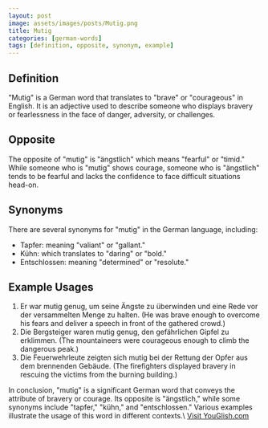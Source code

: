 ```yaml
---
layout: post
image: assets/images/posts/Mutig.png
title: Mutig
categories: [german-words]
tags: [definition, opposite, synonym, example]
---
```


## Definition
"Mutig" is a German word that translates to "brave" or "courageous" in English. It is an adjective used to describe someone who displays bravery or fearlessness in the face of danger, adversity, or challenges. 

## Opposite
The opposite of "mutig" is "ängstlich" which means "fearful" or "timid." While someone who is "mutig" shows courage, someone who is "ängstlich" tends to be fearful and lacks the confidence to face difficult situations head-on. 

## Synonyms
There are several synonyms for "mutig" in the German language, including:
- Tapfer: meaning "valiant" or "gallant."
- Kühn: which translates to "daring" or "bold."
- Entschlossen: meaning "determined" or "resolute."

## Example Usages
1. Er war mutig genug, um seine Ängste zu überwinden und eine Rede vor der versammelten Menge zu halten. (He was brave enough to overcome his fears and deliver a speech in front of the gathered crowd.)
2. Die Bergsteiger waren mutig genug, den gefährlichen Gipfel zu erklimmen. (The mountaineers were courageous enough to climb the dangerous peak.)
3. Die Feuerwehrleute zeigten sich mutig bei der Rettung der Opfer aus dem brennenden Gebäude. (The firefighters displayed bravery in rescuing the victims from the burning building.)

In conclusion, "mutig" is a significant German word that conveys the attribute of bravery or courage. Its opposite is "ängstlich," while some synonyms include "tapfer," "kühn," and "entschlossen." Various examples illustrate the usage of this word in different contexts.\ <a id="yg-widget-0" class="youglish-widget" data-query="Mutig" data-lang="german" data-components="8412" data-auto-start="0" data-bkg-color="theme_light" data-title="How%20to%20pronounce%20Mutig%20in%20German"  rel="nofollow" href="https://youglish.com">Visit YouGlish.com</a><script async src="https://youglish.com/public/emb/widget.js" charset="utf-8"></script>